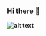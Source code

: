 ### Hi there 👋
**![alt text](https://i.pinimg.com/originals/02/01/1e/02011ec8554277b8c70bf22fb192123c.gif)**
<!--
**BachLong-29/BachLong-29** is a ✨ _special_ ✨ repository because its `README.md` (this file) appears on your GitHub profile.

Here are some ideas to get you started:

- 🔭 I’m currently working on ...
- 🌱 I’m currently learning ...
- 👯 I’m looking to collaborate on ...
- 🤔 I’m looking for help with ...
- 💬 Ask me about ...
- 📫 How to reach me: ...
- 😄 Pronouns: ...
- ⚡ Fun fact: ...
-->
